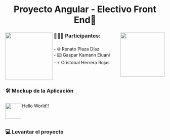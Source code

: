 <h1 align="center">Proyecto Angular - Electivo Front End👋</h1>

###

<img align="left" height="150" src="https://upload.wikimedia.org/wikipedia/commons/thumb/c/cf/Angular_full_color_logo.svg/2048px-Angular_full_color_logo.svg.png"  />

###

<img align="right" height="140" src="https://upload.wikimedia.org/wikipedia/commons/4/47/Logo_UTFSM.png"  />

###

<h3 align="left">👨🏻‍💻  Participantes:</h3>

###

<p align="left">- 🌐 Renato Plaza Díaz<br>- ⌨️ Gaspar Kamann Eluani<br>- ⚡ Cristóbal Herrera Rojas</p>

###

<br clear="both">

<h3 align="left">🛠 Mockup de la Aplicación</h3>

###

<img align="left" height="50" src="https://static.vecteezy.com/system/resources/thumbnails/017/197/488/small_2x/pdf-icon-on-transparent-background-free-png.png"  />

###

<p align="left">Hello World!!</p>

###

<br clear="both">

<h3 align="left">💻 Levantar el proyecto</h3>

###
